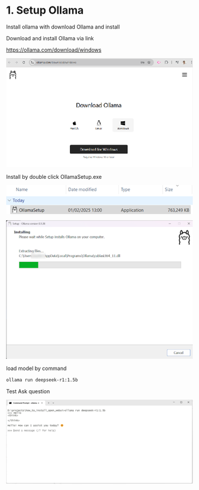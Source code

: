 # 1. Setup Ollama 

Install ollama with download Ollama and install

Download and install Ollama via link

https://ollama.com/download/windows

![1738417226347](image/6.signup_config_open_webui/1738417226347.png)

Install by double click OllamaSetup.exe

![1738417327699](image/6.signup_config_open_webui/1738417327699.png)

![1738417260404](image/6.signup_config_open_webui/1738417260404.png)


load model by command

```bash
ollama run deepseek-r1:1.5b
```

Test Ask question

![1738479619066](image/1.setup_ollama/1738479619066.png)
